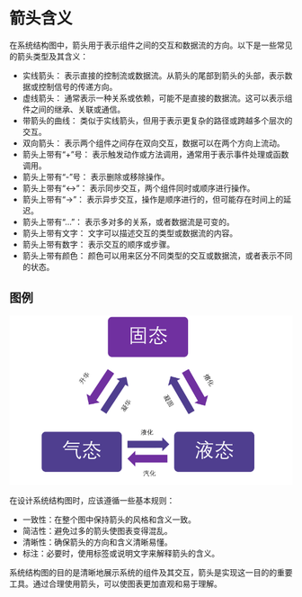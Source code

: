 # 箭头含义

在系统结构图中，箭头用于表示组件之间的交互和数据流的方向。以下是一些常见的箭头类型及其含义：

* 实线箭头：
表示直接的控制流或数据流。从箭头的尾部到箭头的头部，表示数据或控制信号的传递方向。
* 虚线箭头：
通常表示一种关系或依赖，可能不是直接的数据流。这可以表示组件之间的继承、关联或通信。
* 带箭头的曲线：
类似于实线箭头，但用于表示更复杂的路径或跨越多个层次的交互。
* 双向箭头：
表示两个组件之间存在双向交互，数据可以在两个方向上流动。
* 箭头上带有“+”号：
表示触发动作或方法调用，通常用于表示事件处理或函数调用。
* 箭头上带有“-”号：
表示删除或移除操作。
* 箭头上带有“<->”：
表示同步交互，两个组件同时或顺序进行操作。
* 箭头上带有“->”：
表示异步交互，操作是顺序进行的，但可能存在时间上的延迟。
* 箭头上带有“…”：
表示多对多的关系，或者数据流是可变的。
* 箭头上带有文字：
文字可以描述交互的类型或数据流的内容。
* 箭头上带有数字：
表示交互的顺序或步骤。
* 箭头上带有颜色：
颜色可以用来区分不同类型的交互或数据流，或者表示不同的状态。

## 图例

![箭头含义示例](./images/箭头含义示例.png)

在设计系统结构图时，应该遵循一些基本规则：

* 一致性：在整个图中保持箭头的风格和含义一致。
* 简洁性：避免过多的箭头使图表变得混乱。
* 清晰性：确保箭头的方向和含义清晰易懂。
* 标注：必要时，使用标签或说明文字来解释箭头的含义。

系统结构图的目的是清晰地展示系统的组件及其交互，箭头是实现这一目的的重要工具。通过合理使用箭头，可以使图表更加直观和易于理解。

